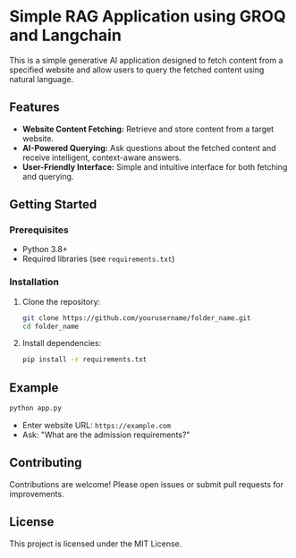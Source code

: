 # Simple RAG Application using GROQ and Langchain

This is a simple generative AI application designed to fetch content from a specified website and allow users to query the fetched content using natural language.

## Features

- **Website Content Fetching:** Retrieve and store content from a target website.
- **AI-Powered Querying:** Ask questions about the fetched content and receive intelligent, context-aware answers.
- **User-Friendly Interface:** Simple and intuitive interface for both fetching and querying.

## Getting Started

### Prerequisites

- Python 3.8+
- Required libraries (see `requirements.txt`)

### Installation

1. Clone the repository:
    ```bash
    git clone https://github.com/yourusername/folder_name.git
    cd folder_name
    ```
2. Install dependencies:
    ```bash
    pip install -r requirements.txt
    ```

## Example

```bash
python app.py
```
- Enter website URL: `https://example.com`
- Ask: "What are the admission requirements?"

## Contributing

Contributions are welcome! Please open issues or submit pull requests for improvements.

## License

This project is licensed under the MIT License.

